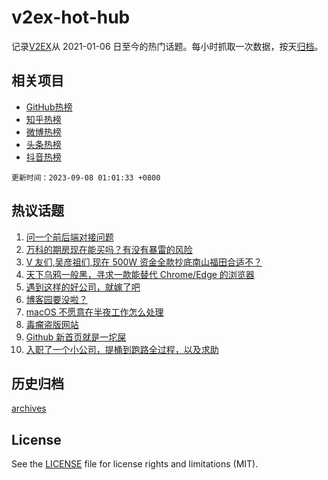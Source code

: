 # v2ex-hot-hub

 记录[V2EX](https://www.v2ex.com/)从 2021-01-06 日至今的热门话题。每小时抓取一次数据，按天[归档](archives)。
 
 ## 相关项目

- [GitHub热榜](https://github.com/it985/github-hot-hub)
- [知乎热榜](https://github.com/it985/zhihu-hot-hub)
- [微博热榜](https://github.com/it985/weibo-hot-hub)
- [头条热榜](https://github.com/it985/toutiao-hot-hub)
- [抖音热榜](https://github.com/it985/douyin-hot-hub)


 `更新时间：2023-09-08 01:01:33 +0800`

## 热议话题

1. [问一个前后端对接问题](https://www.v2ex.com/t/971685)
1. [万科的期房现在能买吗？有没有暴雷的风险](https://www.v2ex.com/t/971586)
1. [V 友们,吴彦祖们,现在 500W 资金全款抄底南山福田合适不？](https://www.v2ex.com/t/971647)
1. [天下乌鸦一般黑，寻求一款能替代 Chrome/Edge 的浏览器](https://www.v2ex.com/t/971770)
1. [遇到这样的好公司，就嫁了吧](https://www.v2ex.com/t/971630)
1. [博客园要没啦？](https://www.v2ex.com/t/971719)
1. [macOS 不愿意在半夜工作怎么处理](https://www.v2ex.com/t/971642)
1. [毒瘤盗版网站](https://www.v2ex.com/t/971583)
1. [Github 新首页就是一坨屎](https://www.v2ex.com/t/971693)
1. [入职了一个小公司，提桶到跑路全过程，以及求助](https://www.v2ex.com/t/971602)

## 历史归档

[archives](archives)

## License

See the [LICENSE](LICENSE) file for license rights and limitations (MIT).
